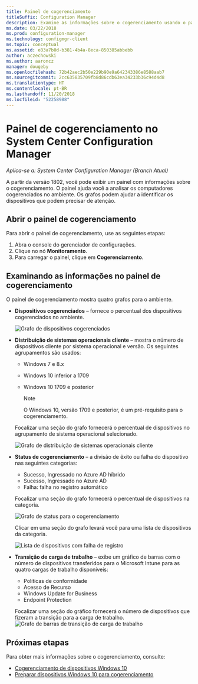 ```yaml
---
title: Painel de cogerenciamento
titleSuffix: Configuration Manager
description: Examine as informações sobre o cogerenciamento usando o painel.
ms.date: 03/22/2018
ms.prod: configuration-manager
ms.technology: configmgr-client
ms.topic: conceptual
ms.assetid: e83a7b0d-b381-4b4a-8eca-850385abbebb
author: aczechowski
ms.author: aaroncz
manager: dougeby
ms.openlocfilehash: 72b42aec2b50e229b90e9a642343386e8588aab7
ms.sourcegitcommit: 2cc635835709fb8d86cdb63ea34233b36c94d4d8
ms.translationtype: HT
ms.contentlocale: pt-BR
ms.lasthandoff: 11/20/2018
ms.locfileid: "52258988"
---
```

# <a name="co-management-dashboard-in-system-center-configuration-manager"></a>Painel de cogerenciamento no System Center Configuration Manager
*Aplica-se a: System Center Configuration Manager (Branch Atual)*

A partir da versão 1802, você pode exibir um painel com informações sobre o cogerenciamento. O painel ajuda você a analisar os computadores cogerenciados no ambiente. Os grafos podem ajudar a identificar os dispositivos que podem precisar de atenção.<!--1356648-->

## <a name="open-the-co-management-dashboard"></a>Abrir o painel de cogerenciamento
Para abrir o painel de cogerenciamento, use as seguintes etapas: 

1. Abra o console do gerenciador de configurações. 
2. Clique no nó **Monitoramento**. 
3. Para carregar o painel, clique em **Cogerenciamento**.

## <a name="reviewing-information-in-the-co-management-dashboard"></a>Examinando as informações no painel de cogerenciamento

O painel de cogerenciamento mostra quatro grafos para o ambiente. 

- **Dispositivos cogerenciados** – fornece o percentual dos dispositivos cogerenciados no ambiente.

    ![Grafo de dispositivos cogerenciados](media\co-management-dashboard\Percent-Co-managed-graph.PNG)

- **Distribuição de sistemas operacionais cliente** – mostra o número de dispositivos cliente por sistema operacional e versão. Os seguintes agrupamentos são usados: </br>
    - Windows 7 e 8.x
    - Windows 10 inferior a 1709
    - Windows 10 1709 e posterior

         > [!NOTE] 
         > O Windows 10, versão 1709 e posterior, é um pré-requisito para o cogerenciamento.

     Focalizar uma seção do grafo fornecerá o percentual de dispositivos no agrupamento de sistema operacional selecionado.

     ![Grafo de distribuição de sistemas operacionais cliente](media\co-management-dashboard\Co-management-OS-distribution-graph.PNG)

- **Status de cogerenciamento** – a divisão de êxito ou falha do dispositivo nas seguintes categorias:
    - Sucesso, Ingressado no Azure AD híbrido
    - Sucesso, Ingressado no Azure AD
    - Falha: falha no registro automático
    
     Focalizar uma seção do grafo fornecerá o percentual de dispositivos na categoria. 

     ![Grafo de status para o cogerenciamento](media\co-management-dashboard\Co-management-status-graph.PNG)

     Clicar em uma seção do grafo levará você para uma lista de dispositivos da categoria.
 
     ![Lista de dispositivos com falha de registro](media\co-management-dashboard\Enrollment-Failure_Device-List.PNG)


- **Transição de carga de trabalho** – exibe um gráfico de barras com o número de dispositivos transferidos para o Microsoft Intune para as quatro cargas de trabalho disponíveis:
    - Políticas de conformidade
    - Acesso de Recurso
    - Windows Update for Business
    - Endpoint Protection

     Focalizar uma seção do gráfico fornecerá o número de dispositivos que fizeram a transição para a carga de trabalho. 
     ![Grafo de barras de transição de carga de trabalho](media\co-management-dashboard\Workload-Transition.PNG)


## <a name="next-steps"></a>Próximas etapas

Para obter mais informações sobre o cogerenciamento, consulte:
 - [Cogerenciamento de dispositivos Windows 10](/sccm/core/clients/manage/co-management-overview)
 - [Preparar dispositivos Windows 10 para cogerenciamento](/sccm/core/clients/manage/co-management-prepare)

    
